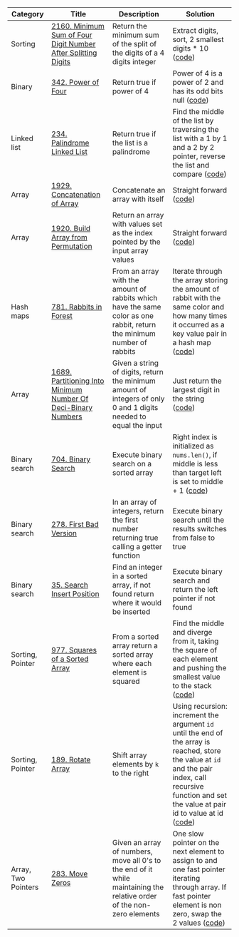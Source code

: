 | Category            | Title                                                                                                                                                   | Description                                                                                                            | Solution                                                                                                                                                                                                                             |
| ------------------- | ------------------------------------------------------------------------------------------------------------------------------------------------------- | ---------------------------------------------------------------------------------------------------------------------- | ------------------------------------------------------------------------------------------------------------------------------------------------------------------------------------------------------------------------------------ |
| Sorting             | [2160. Minimum Sum of Four Digit Number After Splitting Digits](https://leetcode.com/problems/minimum-sum-of-four-digit-number-after-splitting-digits/) | Return the minimum sum of the split of the digits of a 4 digits integer                                                | Extract digits, sort, 2 smallest digits \* 10 ([code](src/leetcode/pb_2160.rs))                                                                                                                                                      |
| Binary              | [342. Power of Four](https://leetcode.com/problems/power-of-four/)                                                                                      | Return true if power of 4                                                                                              | Power of 4 is a power of 2 and has its odd bits null ([code](src/leetcode/pb_342.rs))                                                                                                                                                |
| Linked list         | [234. Palindrome Linked List](https://leetcode.com/problems/palindrome-linked-list/)                                                                    | Return true if the list is a palindrome                                                                                | Find the middle of the list by traversing the list with a 1 by 1 and a 2 by 2 pointer, reverse the list and compare ([code](src/leetcode/pb_234.rs))                                                                                 |
| Array               | [1929. Concatenation of Array](https://leetcode.com/problems/concatenation-of-array/)                                                                   | Concatenate an array with itself                                                                                       | Straight forward ([code](src/leetcode/pb_1929.rs))                                                                                                                                                                                   |
| Array               | [1920. Build Array from Permutation](https://leetcode.com/problems/build-array-from-permutation/)                                                       | Return an array with values set as the index pointed by the input array values                                         | Straight forward ([code](src/leetcode/pb_1920.rs))                                                                                                                                                                                   |
| Hash maps           | [781. Rabbits in Forest](https://leetcode.com/problems/rabbits-in-forest/)                                                                              | From an array with the amount of rabbits which have the same color as one rabbit, return the minimum number of rabbits | Iterate through the array storing the amount of rabbit with the same color and how many times it occurred as a key value pair in a hash map ([code](src/leetcode/pb_781.rs))                                                         |
| Array               | [1689. Partitioning Into Minimum Number Of Deci-Binary Numbers](https://leetcode.com/problems/partitioning-into-minimum-number-of-deci-binary-numbers/) | Given a string of digits, return the minimum amount of integers of only 0 and 1 digits needed to equal the input       | Just return the largest digit in the string ([code](src/leetcode/pb_1689.rs))                                                                                                                                                        |
| Binary search       | [704. Binary Search](https://leetcode.com/problems/binary-search/)                                                                                      | Execute binary search on a sorted array                                                                                | Right index is initialized as `nums.len()`, if middle is less than target left is set to middle + 1 ([code](src/leetcode/pb_704.rs))                                                                                                 |
| Binary search       | [278. First Bad Version](https://leetcode.com/problems/first-bad-version/)                                                                              | In an array of integers, return the first number returning true calling a getter function                              | Execute binary search until the results switches from false to true                                                                                                                                                                  |
| Binary search       | [35. Search Insert Position](https://leetcode.com/problems/search-insert-position/)                                                                     | Find an integer in a sorted array, if not found return where it would be inserted                                      | Execute binary search and return the left pointer if not found                                                                                                                                                                       |
| Sorting, Pointer    | [977. Squares of a Sorted Array](https://leetcode.com/problems/squares-of-a-sorted-array/)                                                              | From a sorted array return a sorted array where each element is squared                                                | Find the middle and diverge from it, taking the square of each element and pushing the smallest value to the stack ([code](src/leetcode/pb_977.rs))                                                                                  |
| Sorting, Pointer    | [189. Rotate Array](https://leetcode.com/problems/rotate-array/)                                                                                        | Shift array elements by `k` to the right                                                                               | Using recursion: increment the argument `id` until the end of the array is reached, store the value at `id` and the pair index, call recursive function and set the value at pair id to value at id ([code](src/leetcode/pb_189.rs)) |
| Array, Two Pointers | [283. Move Zeros](https://leetcode.com/problems/move-zeroes/)                                                                                           | Given an array of numbers, move all 0's to the end of it while maintaining the relative order of the non-zero elements | One slow pointer on the next element to assign to and one fast pointer iterating through array. If fast pointer element is non zero, swap the 2 values ([code](src/leetcode/pb_283.rs))                                              |
